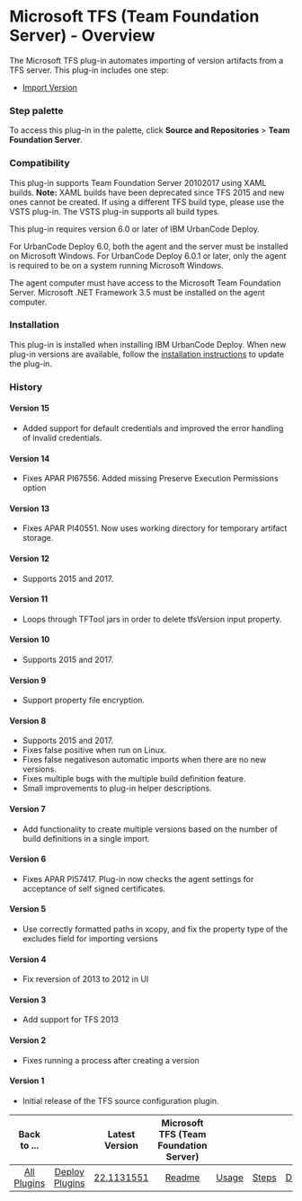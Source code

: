 
# Microsoft TFS (Team Foundation Server) - Overview

The Microsoft TFS plug-in automates importing of version artifacts from a TFS server. This plug-in includes one step:

* [Import Version](#import_version)


### Step palette

To access this plug-in in the palette, click **Source and Repositories** > **Team Foundation Server**.

### Compatibility

This plug-in supports Team Foundation Server 20102017 using XAML builds. **Note:** XAML builds have been deprecated since TFS 2015 and new ones cannot be created. If using a different TFS build type, please use the VSTS plug-in. The VSTS plug-in supports all build types.

This plug-in requires version 6.0 or later of IBM UrbanCode Deploy.

For UrbanCode Deploy 6.0, both the agent and the server must be installed on Microsoft Windows. For UrbanCode Deploy 6.0.1 or later, only the agent is required to be on a system running Microsoft Windows.

The agent computer must have access to the Microsoft Team Foundation Server. Microsoft .NET Framework 3.5 must be installed on the agent computer.

### Installation

This plug-in is installed when installing IBM UrbanCode Deploy. When new plug-in versions are available, follow the [installation instructions](https://community.ibm.com/community/user/wasdevops/blogs/laurel-dickson-bull1/2022/06/13/install-plugins "Installing plug-ins in UrbanCode Deploy") to update the plug-in.

### History

#### Version 15

* Added support for default credentials and improved the error handling of invalid credentials.

#### Version 14

* Fixes APAR PI67556. Added missing Preserve Execution Permissions option

#### Version 13

* Fixes APAR PI40551. Now uses working directory for temporary artifact storage.

#### Version 12

* Supports 2015 and 2017.

#### Version 11

* Loops through TFTool jars in order to delete tfsVersion input property.

#### Version 10

* Supports 2015 and 2017.

#### Version 9

* Support property file encryption.

#### Version 8

* Supports 2015 and 2017.
* Fixes false positive when run on Linux.
* Fixes false negativeson automatic imports when there are no new versions.
* Fixes multiple bugs with the multiple build definition feature.
* Small improvements to plug-in helper descriptions.

#### Version 7

* Add functionality to create multiple versions based on the number of build definitions in a single import.

#### Version 6

* Fixes APAR PI57417. Plug-in now checks the agent settings for acceptance of self signed certificates.

#### Version 5

* Use correctly formatted paths in xcopy, and fix the property type of the excludes field for importing versions

#### Version 4

* Fix reversion of 2013 to 2012 in UI

#### Version 3

* Add support for TFS 2013

#### Version 2

* Fixes running a process after creating a version

#### Version 1

* Initial release of the TFS source configuration plugin.

|Back to ...||Latest Version|Microsoft TFS (Team Foundation Server) ||||
| :---: | :---: | :---: | :---: | :---: | :---: | :---: |
|[All Plugins](../../index.md)|[Deploy Plugins](../README.md)|[22.1131551](https://raw.githubusercontent.com/UrbanCode/IBM-UCD-PLUGINS/main/files/TFS-SourceConfig/ucd-TFS-SourceConfig-22.1131551.zip)|[Readme](README.md)|[Usage](usage.md)|[Steps](steps.md)|[Downloads](downloads.md)|

